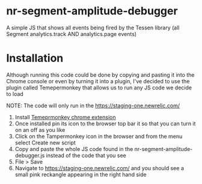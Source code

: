 # nr-segment-amplitude-debugger
A simple JS that shows all events being fired by the Tessen library (all Segment analytics.track AND analytics.page events)

# Installation
Although running this code could be done by copying and pasting it into the Chrome console or even by turning it into a plugin, I've decided to use the plugin called Temepermonkey that allows us to run any JS code we decide to load

NOTE: The code will only run in the https://staging-one.newrelic.com/ 

1. Install [Temeprmonkey chrome extension](https://chrome.google.com/webstore/detail/tampermonkey/dhdgffkkebhmkfjojejmpbldmpobfkfo?hl=en)
2. Once installed pin its icon to the browser top bar it so that you can turn it on an off as you like
3. Click on the Tampermonkey icon in the browser and from the menu select Create new script
4. Copy and paste the whole JS code found in the nr-segment-amplitude-debugger.js instead of the code that you see
5. File > Save
6. Navigate to https://staging-one.newrelic.com/ and you should see a small pink reckangle appearing in the right hand side 


